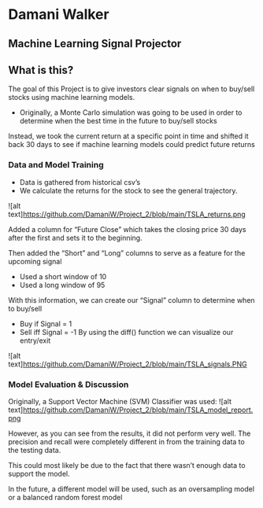 # Damani Walker

## Machine Learning Signal Projector

## What is this?

The goal of this Project is to give investors clear signals on when to buy/sell stocks using machine learning models.
* Originally, a Monte Carlo simulation was going to be used in order to determine when the best time in the future to buy/sell stocks

Instead, we took the current return at a specific point in time and shifted it back 30 days to see if machine learning models could predict future returns

### Data and Model Training

- Data is gathered from historical csv’s
- We calculate the returns for the stock to see the general trajectory.

![alt text]https://github.com/DamaniW/Project_2/blob/main/TSLA_returns.png

Added a column for “Future Close” which takes the closing price 30 days after the first and sets it to the beginning.

Then added the “Short” and “Long” columns to serve as a feature for the upcoming signal
* Used a short window of 10
* Used a long window of 95

With this information, we can create our “Signal” column to determine when to buy/sell
* Buy if Signal = 1
* Sell iff Signal = -1
By using the diff() function we can visualize our entry/exit

![alt text]https://github.com/DamaniW/Project_2/blob/main/TSLA_signals.PNG

### Model Evaluation & Discussion

Originally, a Support Vector Machine (SVM) Classifier was used:
![alt text]https://github.com/DamaniW/Project_2/blob/main/TSLA_model_report.png

However, as you can see from the results, it did not perform very well. The precision and recall were completely different in from the training data to the testing data.

This could most likely be due to the fact that there wasn’t enough data to support the model.

In the future, a different model will be used, such as an oversampling model or a balanced random forest model
